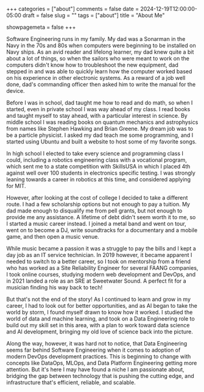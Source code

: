 +++
categories = ["about"]
comments = false
date = 2024-12-19T12:00:00-05:00
draft = false
slug = ""
tags = ["about"]
title = "About Me"

showpagemeta = false
+++

Software Engineering runs in my family. My dad was a Sonarman in the Navy in the 70s and 80s when computers were beginning to be installed on Navy ships. As an avid reader and lifelong learner, my dad knew quite a bit about a lot of things, so when the sailors who were meant to work on the computers didn't know how to troubleshoot the new equipment, dad stepped in and was able to quickly learn how the computer worked based on his experience in other electronic systems. As a reward of a job well done, dad's commanding officer then asked him to write the manual for the device.

Before I was in school, dad taught me how to read and do math, so when I started, even in private school I was way ahead of my class. I read books and taught myself to stay ahead, with a particular interest in science. By middle school I was reading books on quantum mechanics and astrophysics from names like Stephen Hawking and Brian Greene. My dream job was to be a particle physicist. I asked my dad teach me some programming, and I started using Ubuntu and built a website to host some of my favorite songs.

In high school I elected to take every science and programming class I could, including a robotics engineering class with a vocational program, which sent me to a state competition with SkillsUSA in which I placed 4th against well over 100 students in electronics specific testing. I was strongly leaning towards a career in robotics at this time, and considered applying for MIT.

However, after looking at the cost of college I decided to take a different route. I had a few scholarship options but not enough to pay a tuition. My dad made enough to disqualify me from pell grants, but not enough to provide me any assistance. A lifetime of debt didn't seem worth it to me, so I started a music career instead. I joined a metal band and went on tour, went on to become a DJ, write soundtracks for a documentary and a mobile game, and then open a music venue.

While music became a passion it was a struggle to pay the bills and I kept a day job as an IT service technician. In 2019 however, it became apparent I needed to switch to a better career, so I took on mentorship from a friend who has worked as a Site Reliability Engineer for several FAANG companies, I took online courses, studying modern web development and DevOps, and in 2021 landed a role as an SRE at Sweetwater Sound. A perfect fit for a musician finding his way back to tech!

But that's not the end of the story! As I continued to learn and grow in my career, I had to look out for better opportunities, and as AI began to take the world by storm, I found myself drawn to know how it worked. I studied the world of data and machine learning, and took on a Data Engineering role to build out my skill set in this area, with a plan to work toward data science and AI development, bringing my old love of science back into the picture.

Along the way, however, it was hard not to notice, that Data Engineering seems far behind Software Engineering when it comes to adoption of modern DevOps development practices. This is beginning to change with concepts like DataOps, MLOps, and Data Platform Engineering getting more attention. But it's here I may have found a niche I am passionate about, bridging the gap between technology that is pushing the cutting edge, and infrastructure that's efficient, reliable, and scalable.
